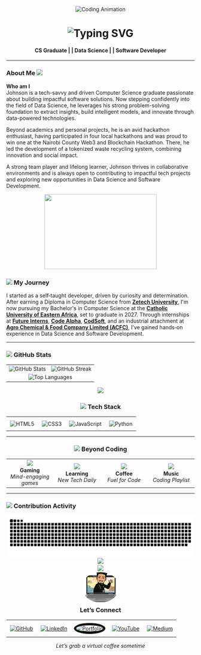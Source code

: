 <p align="center">
  <img 
    src="https://user-images.githubusercontent.com/74038190/225813708-98b745f2-7d22-48cf-9150-083f1b00d6c9.gif" 
    alt="Coding Animation" 
    width="500" 
    height="300" />
</p>

<h1 align="center">
  <img src="https://readme-typing-svg.herokuapp.com/?font=Righteous&size=35&center=true&vCenter=true&width=500&height=70&duration=4000&lines=Hey👋+I'm+Kamau+Johnson;CS+Graduate;Data+Scientist;Software+Developer;" alt="Typing SVG" />
</h1>


<h4 align="center">CS Graduate | | Data Science |  | Software Developer </h4>

---

### About Me <img src="https://media.giphy.com/media/bcKmIWkUMCjVm/giphy.gif" width="80"> 
**Who am I**  
Johnson is a tech-savvy and driven Computer Science graduate passionate about building impactful software solutions. Now stepping confidently into the field of Data Science, he leverages his strong problem-solving foundation to extract insights, build intelligent models, and innovate through data-powered technologies.

Beyond academics and personal projects, he is an avid hackathon enthusiast, having participated in four local hackathons and was proud to win one at the Nairobi County Web3 and Blockchain Hackathon. There, he led the development of a tokenized waste recycling system, combining innovation and social impact.

A strong team player and lifelong learner, Johnson thrives in collaborative environments and is always open to contributing to impactful tech projects and exploring new opportunities in Data Science and Software Development.
<div align="center">
  <img src="https://media.giphy.com/media/qgQUggAC3Pfv687qPC/giphy.gif" width="300" height="200" />
</div>

### <img src="https://media.giphy.com/media/VgCDAzcKvsR6OM0uWg/giphy.gif" width="50"> My Journey
I started as a self‑taught developer, driven by curiosity and determination. After earning a Diploma in Computer Science from [**Zetech University**](https://www.zetech.ac.ke), I'm now pursuing my Bachelor's in Computer Science at the [**Catholic University of Eastern Africa**](https://www.cuea.edu), set to graduate in 2027. Through internships at [**Future Interns**](https://futureinterns.com), [**Code Alpha**](https://www.codealpha.tech/internship.html), [**CodSoft**](https://www.codsoft.in), and an industrial attachment at [**Agro Chemical & Food Company Limited (ACFC)**](https://acfc.co.ke), I’ve gained hands‑on experience in Data Science and Software Development.

---

### <img src="https://media.giphy.com/media/du3J3cXyzhj75IOgvA/giphy.gif" width="50"> GitHub Stats

<table align="center">
  <tr>
    <td align="center">
      <img src="https://github-readme-stats.vercel.app/api?username=Kamau-Johnson&show_icons=true&count_private=true&include_all_commits=true&theme=tokyonight&hide_border=false" width="380px" alt="GitHub Stats"/>
    </td>
    <td align="center">
      <img src="https://github-readme-streak-stats.herokuapp.com/?user=Kamau-Johnson&show_icons=true&locale=en&layout=compact&theme=tokyonight&hide_border=false" width="400px" alt="GitHub Streak"/>
    </td>
  </tr>
  <tr>
    <td colspan="2" align="center">
      <img src="https://github-readme-stats.vercel.app/api/top-langs?username=kamau-johnson&locale=en&layout=compact&card_width=500&langs_count=5&theme=tokyonight&hide_border=false" height="180px" alt="Top Languages"/>
    </td>
  </tr>
</table>

<p align="center">
  <img src="https://user-images.githubusercontent.com/73097560/115834477-dbab4500-a447-11eb-908a-139a6edaec5c.gif" width="300" />
</p>





<div align="center">
  
### <img src="https://media.giphy.com/media/WUlplcMpOCEmTGBtBW/giphy.gif" width="50"> Tech Stack

  <table>
    <tr>
      <td align="center" style="padding: 10px;">
        <img src="https://cdn.jsdelivr.net/gh/devicons/devicon/icons/html5/html5-original.svg" width="45" height="45" alt="HTML5" />
      </td>
      <td align="center" style="padding: 10px;">
        <img src="https://cdn.jsdelivr.net/gh/devicons/devicon/icons/css3/css3-original.svg" width="45" height="45" alt="CSS3" />
      </td>
      <td align="center" style="padding: 10px;">
        <img src="https://cdn.jsdelivr.net/gh/devicons/devicon/icons/javascript/javascript-original.svg" width="45" height="45" alt="JavaScript" />
      </td>
      <td align="center" style="padding: 10px;">
        <img src="https://cdn.jsdelivr.net/gh/devicons/devicon/icons/python/python-original.svg" width="45" height="45" alt="Python" />
      </td>
    </tr>
  </table>

</div>

-----

<h3 align="center">
  <img src="https://media.giphy.com/media/L1R1tvI9svkIWwpVYr/giphy.gif" width="50" />
  Beyond Coding
</h3>


</div>

<table align="center">
<tr>
<td align="center" width="25%">
<img src="https://user-images.githubusercontent.com/74038190/212284087-bbe7e430-757e-4901-90bf-4cd2ce3e1852.gif" width="50"><br>
<strong>Gaming</strong><br>
<em>Mind-engaging games</em>
</td>
<td align="center" width="25%">
<img src="https://user-images.githubusercontent.com/74038190/212284158-e840e285-664b-44d7-b79b-e264b5e54825.gif" width="50"><br>
<strong>Learning</strong><br>
<em>New Tech Daily</em>
</td>
<td align="center" width="25%">
<img src="https://user-images.githubusercontent.com/74038190/212284100-561aa473-3905-4a80-b561-0d28506553ee.gif" width="50"><br>
<strong>Coffee</strong><br>
<em>Fuel for Code</em>
</td>
<td align="center" width="25%">
<img src="https://user-images.githubusercontent.com/74038190/212284136-03988914-d899-44b4-b1d9-4eeccf656e44.gif" width="50"><br>
<strong>Music</strong><br>
<em>Coding Playlist</em>
</td>
</tr>
</table>

---

### <img src="https://media.giphy.com/media/M9gbBd9nbDrOTu1Mqx/giphy.gif" width="50"> Contribution Activity
<div align="center">
  <img src="https://raw.githubusercontent.com/Platane/snk/output/github-contribution-grid-snake.svg" alt="Snake animation" />
</div>

<div align="center">
  <img src="https://capsule-render.vercel.app/api?type=waving&color=gradient&height=60&section=footer"/>
</div>

<div align="center">
  <img src="https://readme-typing-svg.herokuapp.com/?font=Righteous&size=25&center=true&vCenter=true&width=600&height=50&duration=4000&lines=Thanks+for+visiting;Let's+build+something+amazing+together" />
</div>

<div align="center">

<div align="center">

<div style="text-align: center;">
  <img src="Contact Images.png" width="100" style="border-radius: 80%; display: block; margin: 0 auto;" alt="Let's Connect Icon">
  <h3 style="margin-top: 10px;">Let’s Connect</h3>
</div>






<div align="center">
  <table>
    <tr>
      <td align="center" style="padding: 10px;">
        <a href="https://github.com/Kamau-Johnson" title="GitHub">
          <img src="https://img.icons8.com/color/50/111111/github.png" alt="GitHub"/>
        </a>
      </td>
      <td align="center" style="padding: 10px;">
        <a href="https://www.linkedin.com/in/kamau-johnson-4bab25276/" title="LinkedIn">
          <img src="https://img.icons8.com/color/50/111111/linkedin.png" alt="LinkedIn"/>
        </a>
      </td>
      <td align="center" style="padding: 10px;">
        <a href="https://kamaujohnson.netlify.app/" title="Portfolio Website">
          <img src="https://hebbkx1anhila5yf.public.blob.vercel-storage.com/My_image-removebg-preview-P3GIWJKnuIKEKmegnziosCSCAR8F7Z.png" width="50" height="50" style="border-radius: 50%; border: 4px solid #000000; box-shadow: 0 0 0 2px #000000;" alt="Portfolio"/>
        </a>
      </td>
      <td align="center" style="padding: 10px;">
        <a href="https://www.youtube.com/@Kamau_Johnson" title="YouTube">
          <img src="https://img.icons8.com/color/50/111111/youtube-play.png" alt="YouTube"/>
        </a>
      </td>
      <td align="center" style="padding: 10px;">
        <a href="https://medium.com/@Kamau_Johnson" title="Medium">
          <img src="https://img.icons8.com/color/50/111111/medium-monogram.png" alt="Medium"/>
        </a>
      </td>
    </tr>
  </table>
</div>

<p><em>Let’s grab a virtual coffee sometime</em></p>
